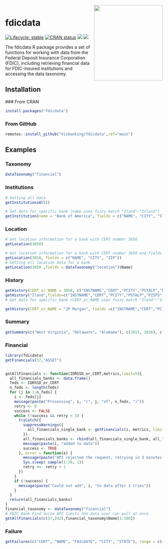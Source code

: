 <img align="right" width="220" height="240" src="https://drive.google.com/uc?export=download&id=1PtkcqH3YYrlMaqz79pbWJosSVNW4hnba">

# fdicdata
<!-- badges: start -->
[![Lifecycle: stable](https://img.shields.io/badge/lifecycle-stable-brightgreen.svg)](https://lifecycle.r-lib.org/articles/stages.html#stable)
[![CRAN status](https://www.r-pkg.org/badges/version/fdicdata)](https://cran.r-project.org/package=fdicdata)
[![](https://cranlogs.r-pkg.org/badges/fdicdata)](https://cran.rstudio.com/web/packages/fdicdata/index.html)
[![](http://cranlogs.r-pkg.org/badges/last-week/fdicdata?color=green)](https://cran.r-project.org/package=fdicdata)
<!-- badges: end -->

The fdicdata R package provides a set of functions for working with data from the Federal Deposit Insurance Corporation (FDIC), including retrieving financial data for FDIC-insured institutions and accessing the data taxonomy.


## Installation

### From CRAN

```r 
install.packages("fdicdata")
```

### From GitHub

``` r
remotes::install_github("Visbanking/fdicdata",ref="main")
```

## Examples

### Taxonomy

``` r
dataTaxonomy("financial")
```

### Institutions

``` r
# Getting all data
getInstitutionsAll()

# Get data for specific bank (name uses fuzzy match "Iland"~"Island") 
getInstitution(name = "Bank of America", fields = c("NAME", "CITY", "STATE"))
```

### Location

``` r
# Get location information for a bank with CERT number 3850
getLocation(3850)

# Get location information for a bank with CERT number 3850 and fields "NAME", "CITY", and "ZIP"
getLocation(3850, fields = c("NAME", "CITY", "ZIP"))
# Getting all location data for a bank.
getLocation(3850 ,fields = dataTaxonomy("location")$Name)
```

### History

``` r
getHistory(CERT_or_NAME = 3850, c("INSTNAME","CERT","PCITY","PSTALP","PZIP5"))
getHistory("Iland",fields=c("INSTNAME","CERT","PCITY","PSTALP","PZIP5"),CERT=FALSE)
# Get data for specific bank (CERT_or_NAME uses fuzzy match "Iland"~"Island") 

getHistory(CERT_or_NAME = "JP Morgan", fields =c("INSTNAME","CERT","PCITY","PSTALP","PZIP5"), CERT = FALSE)
```

### Summary


``` r
getSummary(c("West Virginia", "Delaware", "Alabama"), c(2015, 2016), c("ASSET", "INTINC"))
```

### Financial

``` r
library(fdicdata)
getFinancials(37,"ASSET")
```


``` r

getAllFinancials <- function(IDRSSD_or_CERT,metrics,limit=5){
  all_financials_banks <- data.frame()
  feds <- IDRSSD_or_CERT
  n_feds <- length(feds)
  for (j in 1:n_feds) {
    i <- feds[j]
    message(paste("Processing", i, "(", j, "of", n_feds, ")"))
    retry <- 0
    success <- FALSE
    while (!success && retry < 3) {
      tryCatch({
        suppressWarnings({
          all_financials_single_bank <- getFinancials(i, metrics, limit = limit)
        })
        all_financials_banks <- rbind(all_financials_single_bank, all_financials_banks)
        message(paste(i, "added to data"))
        success <- TRUE
      }, error = function(e) {
        message(paste("API rejected the request, retrying in 3 minutes..."))
        Sys.sleep( sample(1:30, 1))
        retry <<- retry + 1
      })
    }
    if (!success) {
      message(paste("Could not add", i, "to data after 3 tries"))
    }
  }
  return(all_financials_banks)
}
financial_taxonomy <- dataTaxonomy("financial")
# FDIC Bank Find Suite API limits the data user can pull at once
getAllFinancials(c(37,242),financial_taxonomy$Name[1:100])
```

### Failure

``` r
getFailures(c("CERT", "NAME", "FAILDATE", "CITY", "STATE"), range = c(2010, 2015))
```


